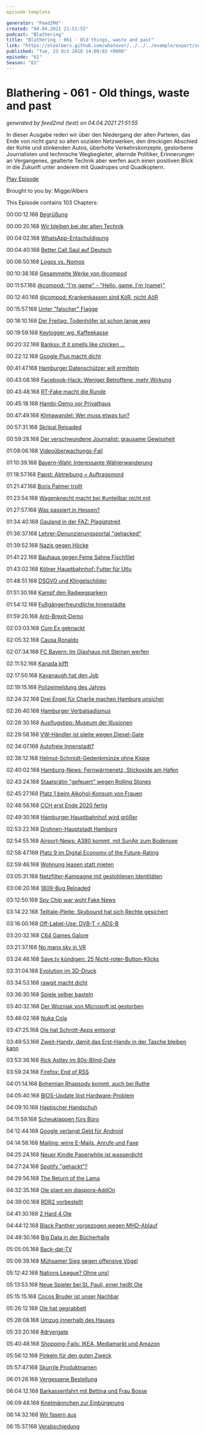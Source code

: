 ```yaml
---
episode template

generator: "Feed2Md"
created: "04.04.2021 21:51:55"
podcast: "Blathering"
title: "Blathering - 061 - Old things, waste and past"
link: "https://olealbers.github.com/whatever/../../../example/export/seasons/3/2018/10/Blathering - 061 - Old things, waste and past.md"
published: "Tue, 23 Oct 2018 14:00:02 +0000"
episode: "61"
Season: "61"
---
```


# Blathering - 061 - Old things, waste and past
_generated by feed2md (test) on 04.04.2021 21:51:55_

In dieser Ausgabe reden wir über den Niedergang der alten Parteien, das Ende von nicht ganz so alten sozialen Netzwerken, den dreckigen Abschied der Kohle und stinkenden Autos, überholte Verkehrskonzepte, gestorbene Journalisten und technische Wegbegleiter, alternde Politiker,  Erinnerungen an Vergangenes, gealterte Technik aber werfen auch einen positiven Blick in die Zukunft unter anderem mit Quadrupes und Quadkoptern.

[Play Episode](https://www.blathering.de/podlove/file/590/s/feed/c/mp3/blathering_061.mp3)

Brought to you by: Migge/Albers

This Episode contains 103 Chapters:


00:00:12.168 [Begrüßung]()

00:00:20.168 [Wir bleiben bei der alten Technik](https://www.bavarian-geek.de/voicemeeter-banana/)

00:04:02.168 [WhatsApp-Entschuldigung]()

00:04:40.168 [Better Call Saul auf Deutsch](https://de.wikipedia.org/wiki/Better_Call_Saul)

00:06:50.168 [Logos vs. Nomos](https://de.wikipedia.org/wiki/%C3%96kotrophologie)

00:10:38.168 [Gesammelte Werke von @compod](https://twitter.com/ComPod)

00:11:57.168 [@compod: "I'm game" - "Hello, game. I'm (name)"](https://en.wiktionary.org/wiki/dibs)

00:12:40.168 [@compod: Krankenkassen sind KöR, nicht AöR](https://de.wikipedia.org/wiki/K%C3%B6rperschaft_des_%C3%B6ffentlichen_Rechts_(Deutschland))

00:15:57.168 [Unter "falscher" Flagge](https://www.katholisch.de/aktuelles/aktuelle-artikel/rettungsschiff-lifeline-darf-nicht-ins-vatikan-schiffsregister)

00:18:10.168 [Der Freitag: Todenhöfer ist schon lange weg](https://de.wikipedia.org/wiki/Der_Freitag#2017_bis_2018:_J%C3%BCrgen_Todenh%C3%B6fer_als_Herausgeber)

00:19:59.168 [Keylogger wg. Kaffeekasse](https://www.t-online.de/digital/id_84622558/keylogger-bei-der-berliner-polizei-es-ging-angeblich-um-schwindel-mit-der-kaffeekasse.html)

00:20:32.168 [Banksy: If it smells like chicken …](https://twitter.com/oe1cxw/status/1052874113415430145)

00:22:12.168 [Google Plus macht dicht](https://www.theverge.com/platform/amp/2018/10/9/17957312/google-plus-vulnerability-privacy-breach-law)

00:41:47.168 [Hamburger Datenschützer will ermitteln](https://www.zdnet.de/88344209/datenschuetzer-weltweit-ermitteln-wegen-datenpanne-bei-google/)

00:43:08.168 [Facebook-Hack: Weniger Betroffene, mehr Wirkung](https://www.zdnet.de/88344353/facebook-nennt-weitere-details-zu-hackerangriff/)

00:43:48.168 [RT-Fake macht die Runde](https://twitter.com/tibor/status/1049282869330370560)

00:45:18.168 [Hambi-Demo vor Privathaus](http://www.spiegel.de/wirtschaft/unternehmen/hambacher-forst-demo-vor-privathaus-von-kohlekommissions-mitglied-a-1233821.html)

00:47:49.168 [Klimawandel: Wer muss etwas tun?](https://www.theguardian.com/sustainable-business/2017/jul/10/100-fossil-fuel-companies-investors-responsible-71-global-emissions-cdp-study-climate-change)

00:57:31.168 [Skripal Reloaded](https://www.sueddeutsche.de/politik/fall-skripal-der-attentaeter-der-aus-dem-aquarium-kam-1.4162987)

00:59:28.168 [Der verschwundene Journalist: grausame Gewissheit](https://www.youtube.com/watch?v=ViDPIyiszoo)

01:08:06.168 [Videoüberwachungs-Fail](https://www.heise.de/newsticker/meldung/CCC-Bundespolizei-hat-Bericht-zur-Gesichtserkennung-absichtlich-geschoent-4191216.html)

01:10:39.168 [Bayern-Wahl: Interessante Wählerwanderung](https://twitter.com/tmigge/status/1051517818200559618)

01:18:57.168 [Papst: Abtreibung = Auftragsmord](https://www.derwesten.de/politik/papst-franziskus-vergleicht-abtreibung-mit-auftragsmord-id215527089.html)

01:21:47.168 [Boris Palmer trollt](https://meedia.de/2018/10/15/wie-ein-rechtspopulistischer-luegentroll-gruenen-politiker-boris-palmer-irritiert-mit-falschmeldung-ueber-merkel-seehofer-ruecktritt/)

01:23:54.168 [Wagenknecht macht bei #unteilbar nicht mit](https://www.volksverpetzer.de/schwer-verpetzt/unteilbar-demo/)

01:27:57.168 [Was passiert in Hessen?](https://twitter.com/stluedke/status/1053200053853130753)

01:34:40.168 [Gauland in der FAZ: Plagiatstreit](https://bildblog.de/102620/verwechselt-tagesspiegel-hitler-mit-tagesspiegel/)

01:36:37.168 [Lehrer-Denunzierungsportal "gehacked"](https://plus.google.com/+FarlionLunkwitz/posts/aACf6VY1XJ5)

01:39:52.168 [Nazis gegen Höcke](https://www.thueringer-allgemeine.de/web/zgt/politik/detail/-/specific/Nazis-marschieren-bei-Hoecke-auf-AfD-kritisiert-Versammlungsbehoerde-1664569725)

01:41:22.168 [Bauhaus gegen Feine Sahne Fischfilet](http://www.spiegel.de/kultur/musik/feine-sahne-fischfilet-bauhaus-dessau-verleugnet-seine-geschichte-kommentar-a-1234274.html)

01:43:02.168 [Kölner Hauptbahnhof: Futter für Utlu](https://twitter.com/LaVieVagabonde/status/1051939472097599488)

01:48:51.168 [DSGVO und Klingelschilder](https://www.heise.de/newsticker/meldung/Kommentar-zur-DSGVO-Posse-Klingelschilder-sind-die-neuen-Gurken-4197173.html)

01:51:30.168 [Kampf den Radwegparkern](https://www.zeit.de/hamburg/2018-10/elbvertiefung-17-10-2018)

01:54:12.168 [Fußgängerfreundliche Innenstädte](https://www.lz.de/ueberregional/owl/22269405_Umweltbundesamt-will-Parkplaetze-in-Innenstaedten-um-ein-Drittel-reduzieren.html)

01:59:20.168 [Anti-Brexit-Demo](https://threadreaderapp.com/thread/1051411763680473090.html)

02:03:03.168 [Cum Ex geknackt](https://www.zeit.de/2018/43/cum-ex-steuerbetrug-aktiengeschaeft-europa-finanzpolitik)

02:05:32.168 [Causa Ronaldo](https://threadreaderapp.com/thread/1046478115734720513.html)

02:07:34.168 [FC Bayern: Im Glashaus mit Steinen werfen](https://www.t-online.de/sport/fussball/bundesliga/id_84642886/kommentar-zur-fc-bayern-pk-die-bayern-bosse-sind-zu-weit-gegangen.html)

02:11:52.168 [Kanada kifft](https://www.youtube.com/watch?v=GCwoOHlQLlA)

02:17:50.168 [Kavanaugh hat den Job](https://metro.co.uk/2018/10/11/body-language-expert-says-brett-kavanaughs-wife-looks-vulnerable-and-alone-at-swearing-in-8028375/)

02:19:15.168 [Polizeimeldung des Jahres](http://cdn.webfail.com/upl/img/3f840edca1b/post2.jpg)

02:24:32.168 [Drei Engel für Charlie machen Hamburg unsicher](https://www.dpa-video.com/video/36610847/dreharbeiten-drei-engel-fur-charlie-in-hamburg)

02:26:40.168 [Hamburger Verbalsadismus](http://www.hammerbrooklyn.hamburg/)

02:28:30.168 [Ausflugstipp: Museum der Illusionen](https://hamburg.museumderillusionen.de/)

02:29:58.168 [VW-Händler ist pleite wegen Diesel-Gate](https://www.abendblatt.de/hamburg/article215538187/Hamburger-Autohaus-Willy-Tiedtke-stellt-Insolvenzantrag.html)

02:34:07.168 [Autofreie Innenstadt?](https://www.mopo.de/hamburg/statt-schwachsinniger-diesel-verbotszonen-sperrt-hamburgs-innenstadt-fuer-autos--31421548)

02:38:12.168 [Helmut-Schmidt-Gedenkmünze ohne Kippe](https://twitter.com/tmigge/status/1051770132069081088)

02:40:02.168 [Hamburg-News: Fernwärmenetz, Stickoxide am Hafen](https://www.ndr.de/nachrichten/hamburg/NABU-Luft-an-Landungsbruecken-besonders-mies,luftverschmutzung164.html)

02:43:24.168 [Staatsrätin "gefeuert" wegen Rolling Stones](https://www.ndr.de/nachrichten/hamburg/Stones-Ticket-Affaere-Staatsraetin-muss-gehen,bezirksamt140.html)

02:45:27.168 [Platz 1 beim Alkohol-Konsum von Frauen](https://www.hamburg1.de/nachrichten/37776/Hamburger_auf_Platz_1_im_Alkoholkonsum.html)

02:46:56.168 [CCH erst Ende 2020 fertig](https://www.abendblatt.de/hamburg/article215610535/CCH-Eroeffnung-in-Hamburg-jetzt-erst-Ende-2020.html)

02:49:30.168 [Hamburger Hauptbahnhof wird größer](https://www.ndr.de/nachrichten/hamburg/Hamburger-Hauptbahnhof-soll-erweitert-werden,hauptbahnhof214.html)

02:53:22.168 [Drohnen-Hauptstadt Hamburg](https://www.abendblatt.de/hamburg/article215601095/Drohnen-sollen-in-Hamburg-Medikamente-transportieren.html)

02:54:55.168 [Airport-News: A380 kommt, mit SunAir zum Bodensee](https://www.hamburg-airport.de/de/11294.php)

02:58:47.168 [Platz 9 im Digital Economy of the Future-Rating](https://www.hamburg-news.hamburg/de/medien-it-kreativwirtschaft/hamburg-gilt-als-eine-der-chancenreichsten-digital-staedte-der-welt/)

02:59:46.168 [Wohnung leasen statt mieten](https://www.abendblatt.de/wirtschaft/article215536529/So-funktioniert-Wohnraum-Leasing-Das-sollten-Sie-wissen.html)

03:05:31.168 [Netzfilter-Kampagne mit gestohlenen Identitäten](https://www.heise.de/newsticker/meldung/Millionen-fremder-Namen-zur-Abschaffung-der-Netzneutralitaet-missbraucht-4196015.html)

03:08:20.168 [1809-Bug Reloaded](https://www.zdnet.de/88344241/windows-10-version-1809-oktober-patchday-legt-einige-hp-systeme-lahm/)

03:12:50.168 [Spy Chip war wohl Fake News](https://www.zdnet.de/88344025/dhs-und-gchq-dementieren-ebenfalls-angriffe-mit-spionagechips-auf-amazon-und-apple/)

03:14:22.168 [Telltale-Pleite: Skybound hat sich Rechte gesichert](http://www.robots-and-dragons.de/news/118450-the-walking-dead-skybound-erhalt-rechte-fur-tell-tale-games-the-walking-dead-the-final)

03:16:00.168 [Off-Label-Use: DVB-T = ADS-B](https://twitter.com/stammtischphilo/status/1050154446095863809)

03:20:32.168 [C64 Games Galore](https://www.golem.de/news/klassiker-internet-archive-bietet-tausende-spielbare-c64-games-1810-137068.html)

03:21:37.168 [No mans sky in VR](https://www.vrnerds.de/no-mans-sky-entwickler-denken-ueber-vr-support-nach/)

03:24:46.168 [Save.tv kündigen: 25 Nicht-roter-Button-Klicks](https://www.save.tv/)

03:31:04.168 [Evolution im 3D-Druck](https://twitter.com/stammtischphilo/status/1051488831810224128)

03:34:53.168 [rawgit macht dicht](https://twitter.com/stammtischphilo/status/1051119503344619520)

03:36:30.168 [Spiele selber basteln](https://pluspora.com/posts/711e75f0b21b013620c600505608f9fe)

03:40:32.168 [Der Wozniak von Microsoft ist gestorben](https://de.wikipedia.org/wiki/Paul_Allen)

03:46:02.168 [Nuka Cola](https://pluspora.com/posts/93d4d070b1050136206800505608f9fe)

03:47:25.168 [Ole hat Schrott-Apps entsorgt](https://pluspora.com/posts/e7d43060b0a00136206b00505608f9fe)

03:49:53.168 [Zweit-Handy, damit das Erst-Handy in der Tasche bleiben kann](https://www.zdnet.de/88344513/palm-zeigt-mini-smartphone-mit-33-zoll-display-und-android-8-1/)

03:53:36.168 [Rick Astley im 80s-Blind-Date](https://www.musikexpress.de/rick-astley-im-80s-blind-date-music-for-the-masses-das-ist-mal-ein-statement-1105009/)

03:59:24.168 [Firefox: End of RSS](https://www.zdnet.de/88344469/firefox-mozilla-streicht-rss-unterstuetzung/)

04:01:14.168 [Bohemian Rhapsody kommt, auch bei Ruthe](https://twitter.com/ralphruthe/status/1053970922871422976)

04:05:40.168 [BIOS-Update löst Hardware-Problem](https://www.dell.com/)

04:09:10.168 [Haptischer Handschuh](https://www.youtube.com/watch?v=ha2gtpXKboI)

04:11:59.168 [Scheuklappen fürs Büro](https://t3n.de/news/scheuklappen-buero-panasonic-1118525/)

04:12:44.168 [Google verlangt Geld für Android](https://www.zdnet.de/88344679/nach-eu-kartellurteil-google-bittet-europaeische-android-partner-zur-kasse/)

04:14:56.168 [Mailing: wirre E-Mails, Anrufe und Faxe](https://www.deutschepost.de/de/d/deutsche-post-direkt.html)

04:25:24.168 [Neuer Kindle Paperwhite ist wasserdicht](https://www.golem.de/news/neuer-kindle-paperwhite-im-hands-on-amazons-wasserdichter-e-book-reader-mit-planem-display-1810-137146.html)

04:27:24.168 [Spotify "gehackt"?](https://pastebin.com/search?q=Spotify)

04:29:56.168 [The Return of the Lama](https://www.heise.de/newsticker/meldung/Erstes-Update-seit-fuenf-Jahren-Winamp-5-8-ist-da-4196718.html)

04:32:35.168 [Ole plant ein diaspora-AddOn](https://pluspora.com/posts/f3b13940aed901364741005056268def)

04:39:00.168 [RDR2 vorbestellt](https://plus.google.com/+OleAlbers/posts/dTan5iUu18Z)

04:41:30.168 [2 Hard 4 Ole](https://de.wikipedia.org/wiki/22._Juli_(Film))

04:44:12.168 [Black Panther vorgezogen wegen MHD-Ablauf](https://de.wikipedia.org/wiki/James_Cromwell)

04:49:30.168 [Big Data in der Bücherhalle](https://de.wikipedia.org/wiki/Thor:_Tag_der_Entscheidung)

05:05:05.168 [Back-dat-TV](https://twitter.com/stammtischphilo/status/1051521007759048705)

05:09:39.168 [Mühsamer Sieg gegen offensive Vögel](http://hurz.me/u6)

05:12:42.168 [Nations League? Ohne uns!](https://twitter.com/stammtischphilo/status/1052304029336985601)

05:13:53.168 [Neue Spieler bei St. Pauli, einer heißt Ole](https://twitter.com/stammtischphilo/status/1053298013832204288)

05:15:15.168 [Cocos Bruder ist unser Nachbar](https://www.instagram.com/p/BpKbQy9Fzbf/)

05:26:12.168 [Ole hat gegrabbelt](https://twitter.com/stammtischphilo/status/1051774079169155072)

05:28:08.168 [Umzug innerhalb des Hauses](https://www.instagram.com/p/Bo0o8B2FgWL/)

05:33:20.168 [#dryergate](https://twitter.com/stammtischphilo/status/1053287551505698816)

05:40:48.168 [Shopping-Fails: IKEA, Mediamarkt und Amazon](https://www.ikea.com/de/de/catalog/products/40359761/)

05:56:12.168 [Pinkeln für den guten Zweck](https://pluspora.com/posts/569cef50b0910136206800505608f9fe)

05:57:47.168 [Skurrile Produktnamen](https://www.zeit.de/wirtschaft/unternehmen/2018-01/naketano-marke-ende-ursachen-unbekannt-modelabel)

06:01:26.168 [Vergessene Bestellung](https://twitter.com/stammtischphilo/status/1053665776513810432)

06:04:12.168 [Barkassenfahrt mit Bettina und Frau Bosse](https://www.instagram.com/p/Bo4vIx8FwDt/)

06:09:48.168 [Knetmännchen zur Einbürgerung](https://twitter.com/stammtischphilo/status/1050857488189407232)

06:14:32.168 [Wir fasern aus](https://itunes.apple.com/us/app/ultimate-stopwatch/id502096113?mt=8)

06:15:37.168 [Verabschiedung]()


